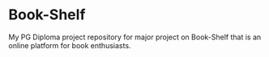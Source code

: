# Book-Shelf
My PG Diploma project repository for major project on Book-Shelf that is an online platform for book enthusiasts.
